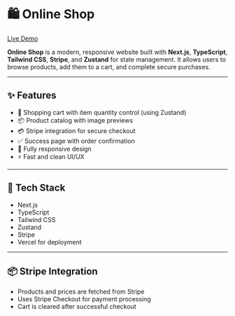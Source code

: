 # 🛍️ Online Shop

[Live Demo](https://online-shop-alpha-amber.vercel.app/)

**Online Shop** is a modern, responsive website built with **Next.js**, **TypeScript**, **Tailwind CSS**, **Stripe**, and **Zustand** for state management. It allows users to browse products, add them to a cart, and complete secure purchases.

---

## ✨ Features

- 🛒 Shopping cart with item quantity control (using Zustand)
- 📦 Product catalog with image previews
- 💳 Stripe integration for secure checkout
- ✅ Success page with order confirmation
- 📱 Fully responsive design
- ⚡ Fast and clean UI/UX

---

## 🧰 Tech Stack

- Next.js
- TypeScript
- Tailwind CSS
- Zustand
- Stripe
- Vercel for deployment

---

## 📦 Stripe Integration

- Products and prices are fetched from Stripe
- Uses Stripe Checkout for payment processing
- Cart is cleared after successful checkout
